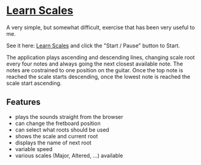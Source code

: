 # [Learn Scales](https://colorlessred.github.io/learnscales/showScales.html)

A very simple, but somewhat difficult, exercise that has been very useful to me.

See it here: [Learn Scales](https://colorlessred.github.io/learnscales/showScales.html) and click the "Start / Pause" button to Start.

The application plays ascending and descending lines, changing scale root every four notes and always going the next closest available note. The notes are costrained to one position on the guitar. Once the top note is reached the scale starts descending, once the lowest note is reached the scale start ascending.

## Features
- plays the sounds straight from the browser
- can change the fretboard position
- can select what roots should be used
- shows the scale and current root
- displays the name of next root
- variable speed
- various scales (Major, Altered, ...) available

